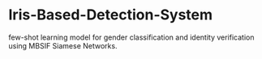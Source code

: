 # Iris-Based-Detection-System
few-shot learning model for gender classification and identity verification using MBSIF Siamese Networks.

